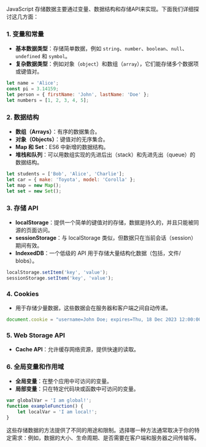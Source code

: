 JavaScript 存储数据主要通过变量、数据结构和存储API来实现。下面我们详细探讨这几方面：

### 1. 变量和常量

- **基本数据类型**：存储简单数据，例如 `string`、`number`、`boolean`、`null`、`undefined` 和 `symbol`。
- **复杂数据类型**：例如对象（`object`）和数组（`array`），它们能存储多个数据项或键值对。

```javascript
let name = 'Alice';
const pi = 3.14159;
let person = { firstName: 'John', lastName: 'Doe' };
let numbers = [1, 2, 3, 4, 5];
```

### 2. 数据结构

- **数组（Arrays）**：有序的数据集合。
- **对象（Objects）**：键值对的无序集合。
- **Map 和 Set**：ES6 中新增的数据结构。
- **堆栈和队列**：可以用数组实现的先进后出（stack）和先进先出（queue）的数据结构。

```javascript
let students = ['Bob', 'Alice', 'Charlie'];
let car = { make: 'Toyota', model: 'Corolla' };
let map = new Map();
let set = new Set();
```

### 3. 存储 API

- **localStorage**：提供一个简单的键值对的存储，数据是持久的，并且只能被同源的页面访问。
- **sessionStorage**：与 localStorage 类似，但数据只在当前会话（session）期间有效。
- **IndexedDB**：一个低级的 API 用于存储大量结构化数据（包括，文件/ blobs）。

```javascript
localStorage.setItem('key', 'value');
sessionStorage.setItem('key', 'value');
```

### 4. Cookies

- 用于存储少量数据，这些数据会在服务器和客户端之间自动传递。
  
```javascript
document.cookie = "username=John Doe; expires=Thu, 18 Dec 2023 12:00:00 UTC; path=/";
```

### 5. Web Storage API

- **Cache API**：允许缓存网络资源，提供快速的读取。

### 6. 全局变量和作用域

- **全局变量**：在整个应用中可访问的变量。
- **局部变量**：只在特定代码块或函数中可访问的变量。

```javascript
var globalVar = 'I am global!';
function exampleFunction() {
    let localVar = 'I am local!';
}
```

这些存储数据的方法提供了不同的用途和限制。选择哪一种方法通常取决于你的特定需求：例如，数据的大小、生命周期、是否需要在客户端和服务器之间传输等。